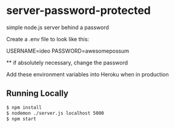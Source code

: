 # server-password-protected
simple node.js server behind a password

Create a .env file to look like this: 

USERNAME=ideo
PASSWORD=awesomepossum

** if absolutely necessary, change the password


Add these environment variables into Heroku when in production





## Running Locally
```sh
$ npm install
$ nodemon ./server.js localhost 5000
$ npm start
```
